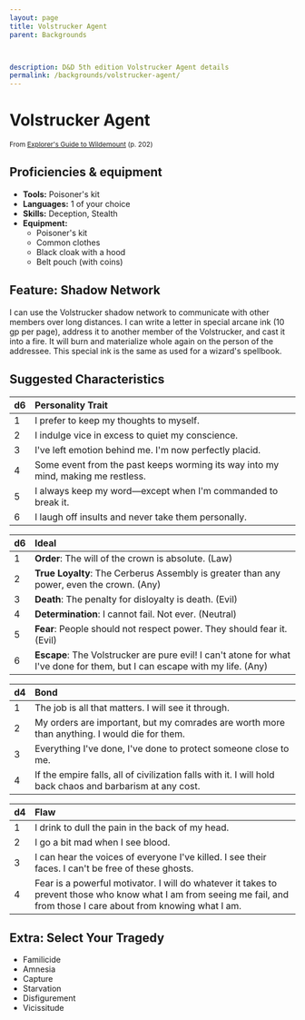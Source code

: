 ```yaml
---
layout: page
title: Volstrucker Agent
parent: Backgrounds



description: D&D 5th edition Volstrucker Agent details
permalink: /backgrounds/volstrucker-agent/
---
```

# Volstrucker Agent

<small>From <a target="_blank" href="https://dnd.wizards.com/products/wildemount">Explorer's Guide to Wildemount</a> (p. 202)</small>


## Proficiencies & equipment

- **Tools:** Poisoner's kit
- **Languages:** 1 of your choice
- **Skills:** Deception, Stealth
- **Equipment:** 
  - Poisoner's kit
  - Common clothes
  - Black cloak with a hood
  - Belt pouch (with coins)

## Feature: Shadow Network


I can use the Volstrucker shadow network to communicate with other members over long distances. I can write a letter in special arcane ink (10 gp per page), address it to another member of the Volstrucker, and cast it into a fire. It will burn and materialize whole again on the person of the addressee. This special ink is the same as used for a wizard's spellbook.

## Suggested Characteristics


| d6 | Personality Trait |
|:----------------------------|:------------------|
| 1 | I prefer to keep my thoughts to myself. |
| 2 | I indulge vice in excess to quiet my conscience. |
| 3 | I've left emotion behind me. I'm now perfectly placid. |
| 4 | Some event from the past keeps worming its way into my mind, making me restless. |
| 5 | I always keep my word—except when I'm commanded to break it. |
| 6 | I laugh off insults and never take them personally. |

| d6 | Ideal |
|:----------------------------|:------|
| 1 | **Order**: The will of the crown is absolute. (Law) |
| 2 | **True Loyalty**: The Cerberus Assembly is greater than any power, even the crown. (Any) |
| 3 | **Death**: The penalty for disloyalty is death. (Evil) |
| 4 | **Determination**: I cannot fail. Not ever. (Neutral) |
| 5 | **Fear**: People should not respect power. They should fear it. (Evil) |
| 6 | **Escape**: The Volstrucker are pure evil! I can't atone for what I've done for them, but I can escape with my life. (Any) |

| d4 | Bond |
|:----------------------------|:------------------|
| 1 | The job is all that matters. I will see it through. |
| 2 | My orders are important, but my comrades are worth more than anything. I would die for them. |
| 3 | Everything I've done, I've done to protect someone close to me. |
| 4 | If the empire falls, all of civilization falls with it. I will hold back chaos and barbarism at any cost. |

| d4 | Flaw |
|:----------------------------|:------------------|
| 1 | I drink to dull the pain in the back of my head. |
| 2 | I go a bit mad when I see blood. |
| 3 | I can hear the voices of everyone I've killed. I see their faces. I can't be free of these ghosts. |
| 4 | Fear is a powerful motivator. I will do whatever it takes to prevent those who know what I am from seeing me fail, and from those I care about from knowing what I am. |

## Extra: Select Your Tragedy


- Familicide
- Amnesia
- Capture
- Starvation
- Disfigurement
- Vicissitude